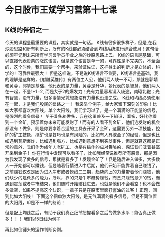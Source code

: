 # 今日股市王斌学习营第十七课

## K线的伴侣之一

今天的课程是最重要的课程，其实就是一句话。   K线有很多很多样子，但是,在我炒股思路和所有判断上，所有的K线都必须结合到均线系统进行综合使用！这句话必须牢记到未来所有学习营学员毕业之后的炒股思路上去。 K线的语言是基础，可以直接代表股票的涨跌语言，但是这个语言是单一的，可靠性是不完美的，不全面的，这个时候，我们需要一个帮手，来验证佐证，这样得出的判断才是立体的，科学的！可靠性最强大！   但是这样说，不是说K线语言不重要，K线语言是基础，我的理解是这样的，《射雕英雄传》有两位主人公，他们两人缺一不可，那就是郭靖和黄蓉，郭靖是基础，他代表的是力量，黄蓉是升华，她代表的是智慧，他们两人在一起，不是1+1=2,    而是大于2的爆发力！光有力量容易误入歧途，南辕北辙；光有智慧，没有力量，很多事情光凭想象没有力量也没法完成。   K线和均线必须使用在一起，才是我们股民的出路之一！   我来举个例子，给大家留下深刻的印象！比如大家都喜欢大阳线，单个大阳线，我们学习过了，是一个满满的正能量的信号，是强烈的看多信号！ 关于看多和做多，我在这里普及一下知识，看多，好比你看到一个金矿，预示着你未来可能发财了！而有的人看不到金矿，他们连发财的机会都没有！做多，则是你要拿着合适的工具去开采了金矿，这需要另外一项技能，挖矿的矿工技能，挖矿也是技巧也是有风险的，比如有人有挖金子的经验，但是也比如遇到瓦斯爆炸，比如遇到塌方，比如遇到意想不到突发事件，但是就算这都是正常的意外，我们作为成年人老矿工，也是有操作的应对策略的，保证我们活着甚至开采到金子！ 你在行情中发现可以看多了，比如我经常说推荐所有股票，那是因为我发现了做多的信号，那就是看多了！发现金矿了！但是随后进入做多，大多数人一开始都可以赚钱，但是随着行情进入中后期，他们开始不能靠着自己赚钱了，之前赚钱仅仅是因为进入牛市或者摸线二三期，趋势向上的力量带着他们赚钱，他们缺少的是做多的能力，所以，靠的只是牛市趋势赚钱，而且只赚钱最少的钱，而遇到震荡或者牛市结束，他们随时开始赔钱进去。也就是他们不会看空！也不会做多做空，如果不提高这个认识，一辈子只是在股市里面打酱油的过客！   正题，回到比如大阳线！ 下面这个图单独大阳线，是元气满满的看多信号，但是不同位置的大阳线，却是不一样的结论！  

但是配上均线之后，有助于我们真正细节把握看多之后的做多水平！能否真正做多！！！ 我们以5日线为例子

再比如倒锤头的运作判断实例。